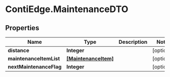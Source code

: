 # ContiEdge.MaintenanceDTO

## Properties
Name | Type | Description | Notes
------------ | ------------- | ------------- | -------------
**distance** | **Integer** |  | [optional] 
**maintenanceItemList** | [**[MaintenanceItem]**](MaintenanceItem.md) |  | [optional] 
**nextMaintenanceFlag** | **Integer** |  | [optional] 


